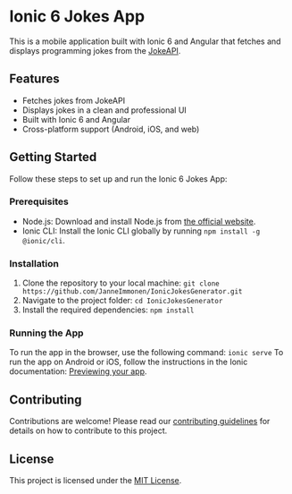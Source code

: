 # Ionic 6 Jokes App

This is a mobile application built with Ionic 6 and Angular that fetches and displays programming jokes from the [JokeAPI](https://jokeapi.dev/).

## Features

- Fetches jokes from JokeAPI
- Displays jokes in a clean and professional UI
- Built with Ionic 6 and Angular
- Cross-platform support (Android, iOS, and web)

## Getting Started

Follow these steps to set up and run the Ionic 6 Jokes App:

### Prerequisites

- Node.js: Download and install Node.js from [the official website](https://nodejs.org/).
- Ionic CLI: Install the Ionic CLI globally by running `npm install -g @ionic/cli`.

### Installation

1. Clone the repository to your local machine:
``
git clone https://github.com/JanneImmonen/IonicJokesGenerator.git
``
2. Navigate to the project folder:
``
cd IonicJokesGenerator
``
3. Install the required dependencies:
``
npm install
``

### Running the App

To run the app in the browser, use the following command:
``
ionic serve
``
To run the app on Android or iOS, follow the instructions in the Ionic documentation: [Previewing your app](https://ionicframework.com/docs/developing/previewing).

## Contributing

Contributions are welcome! Please read our [contributing guidelines](./CONTRIBUTING.md) for details on how to contribute to this project.

## License

This project is licensed under the [MIT License](./LICENSE).
